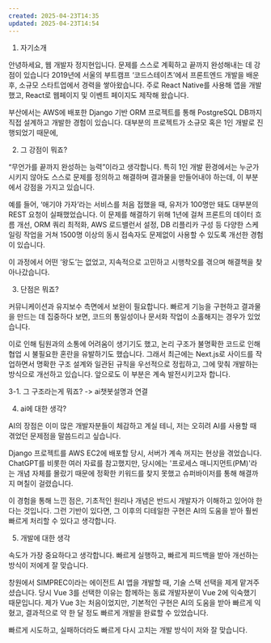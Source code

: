 ```yaml
---
created: 2025-04-23T14:35
updated: 2025-04-23T14:54
---
```



1. 자기소개

안녕하세요, 웹 개발자 정지현입니다. 문제를  스스로 계획하고 끝까지 완성해내는 데 강점이 있습니다 2019년에 서울의 부트캠프 ‘코드스테이츠’에서 프론트엔드 개발을 배운 후, 소규모 스타트업에서 경력을 쌓아왔습니다. 주로 React Native를 사용해 앱을 개발했고, React로 웹페이지 및 이벤트 페이지도 제작해 왔습니다.

부산에서는 AWS에 배포한 Django 기반 ORM 프로젝트를 통해 PostgreSQL DB까지 직접 설계하고 개발한 경험이 있습니다. 대부분의 프로젝트가 소규모 혹은 1인 개발로 진행되었기 때문에,

2. 그 강점이 뭐죠?

“무언가를 끝까지 완성하는 능력”이라고 생각합니다. 특히 1인 개발 환경에서는 누군가 시키지 않아도 스스로 문제를 정의하고 해결하며 결과물을 만들어내야 하는데, 이 부분에서 강점을 가지고 있습니다.

예를 들어, ‘애기야 가자’라는 서비스를 처음 접했을 때, 유저가 100명만 돼도 대부분의 REST 요청이 실패했었습니다. 이 문제를 해결하기 위해 1년에 걸쳐 프론트의 데이터 흐름 개선, ORM 쿼리 최적화, AWS 로드밸런서 설정, DB 리플리카 구성 등 다양한 스케일링 작업을 거쳐 1500명 이상의 동시 접속자도 문제없이 사용할 수 있도록 개선한 경험이 있습니다.

이 과정에서 어떤 ‘왕도’는 없었고, 지속적으로 고민하고 시행착오를 겪으며 해결책을 찾아나갔습니다.

3. 단점은 뭐죠?

커뮤니케이션과 유지보수 측면에서 보완이 필요합니다. 빠르게 기능을 구현하고 결과물을 만드는 데 집중하다 보면, 코드의 통일성이나 문서화 작업이 소홀해지는 경우가 있었습니다.

이로 인해 팀원과의 소통에 어려움이 생기기도 했고, 논리 구조가 불명확한 코드로 인해 협업 시 불필요한 혼란을 유발하기도 했습니다. 그래서 최근에는 Next.js로 사이드를 작업하면서 명확한 구조 설계와 일관된 규칙을 우선적으로 정립하고, 그에 맞춰 개발하는 방식으로 개선하고 있습니다. 앞으로도 이 부분은 계속 발전시키고자 합니다.

3-1. 그 구조라는게 뭐죠? -> ai챗봇설명과 연결

4. ai에 대한 생각?

AI의 장점은 이미 많은 개발자분들이 체감하고 계실 테니, 저는 오히려 AI를 사용할 때 겪었던 문제점을 말씀드리고 싶습니다.

Django 프로젝트를 AWS EC2에 배포할 당시, 서버가 계속 꺼지는 현상을 겪었습니다. ChatGPT를 비롯한 여러 자료를 참고했지만, 당시에는 '프로세스 매니지먼트(PM)'라는 개념 자체를 몰랐기 때문에 정확한 키워드를 찾지 못했고 슈퍼바이저를 통해 해결까지 며칠이 걸렸습니다.

이 경험을 통해 느낀 점은, 기초적인 원리나 개념은 반드시 개발자가 이해하고 있어야 한다는 것입니다. 그런 기반이 있다면, 그 이후의 디테일한 구현은 AI의 도움을 받아 훨씬 빠르게 처리할 수 있다고 생각합니다.

5. 개발에 대한 생각

속도가 가장 중요하다고 생각합니다. 빠르게 실행하고, 빠르게 피드백을 받아 개선하는 방식이 저에게 잘 맞습니다.

창원에서 SIMPREC이라는 에이전트 AI 앱을 개발할 때, 기술 스택 선택을 제게 맡겨주셨습니다. 당시 Vue 3를 선택한 이유는 함께하는 동료 개발자분이 Vue 2에 익숙했기 때문입니다. 제가 Vue 3는 처음이었지만, 기본적인 구현은 AI의 도움을 받아 빠르게 익혔고, 결과적으로 약 한 달 정도 빠르게 개발을 완료할 수 있었습니다.

빠르게 시도하고, 실패하더라도 빠르게 다시 고치는 개발 방식이 저와 잘 맞습니다.
